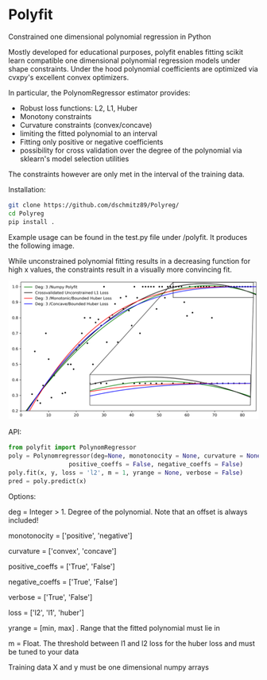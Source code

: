 # Polyfit
Constrained one dimensional polynomial regression in Python

Mostly developed for educational purposes, polyfit enables fitting scikit learn compatible one dimensional polynomial regression models under shape constraints.
Under the hood polynomial coefficients are optimized via cvxpy's excellent convex optimizers. 

In particular, the PolynomRegressor estimator provides:
* Robust loss functions: L2, L1, Huber
* Monotony constraints
* Curvature constraints (convex/concave)
* limiting the fitted polynomial to an interval
* Fitting only positive or negative coefficients
* possibility for cross validation over the degree of the polynomial via sklearn's model selection utilities

The constraints however are only met in the interval of the training data.

Installation: 

```bash
git clone https://github.com/dschmitz89/Polyreg/
cd Polyreg
pip install .
```

Example usage can be found in the test.py file under /polyfit. It produces the following image. 

While unconstrained polynomial fitting results in a decreasing function for high x values, the constraints result in a visually more  convincing fit.

![Example fits](Example.png)

API:
```python
from polyfit import PolynomRegressor
poly = Polynomregressor(deg=None, monotonocity = None, curvature = None, \
                 positive_coeffs = False, negative_coeffs = False)
poly.fit(x, y, loss = 'l2', m = 1, yrange = None, verbose = False)
pred = poly.predict(x)
```

Options: 

deg = Integer > 1. Degree of the polynomial. Note that an offset is always included!

monotonocity = ['positive', 'negative']

curvature = ['convex', 'concave']

positive_coeffs = ['True', 'False']

negative_coeffs = ['True', 'False']

verbose = ['True', 'False']

loss = ['l2', 'l1', 'huber']

yrange = [min, max] . Range that the fitted polynomial must lie in

m = Float. The threshold between l1 and l2 loss for the huber loss and must be tuned to your data

Training data X and y must be one dimensional numpy arrays
